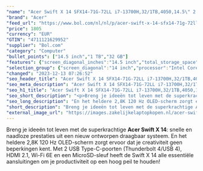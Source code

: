 ```yaml
---
"name": "Acer Swift X 14 SFX14-71G-72LL i7-13700H,32/1TB,4050,14.5\" 2.8K OLED"
"brand": "Acer"
"feed_url": "https://www.bol.com/nl/nl/p/acer-swift-x-14-sfx14-71g-72ll-i7-13700h-32-1tb-4050-14-5-2-8k-oled/9300000164835630"
"price": 1805
"currency": "EUR"
"GTIN": "4711121629952"
"supplier": "Bol.com"
"category": "Computer"
"bullet_points": ["14.5 inch","1 TB","32 GB"]
"features": {"screen_diagonal_inches":"14.5 inch","total_storage_space":"1 TB","memory_size":"32 GB"}
"selection_group": {"screen_diagonal":"14 inch","processor":"Intel Core i7","changed_price_past_3_days":false,"product_family":"Swift"}
"changed": "2023-12-13 07:26:52"
"seo_header_title": "Acer Swift X 14 SFX14-71G-72LL i7-13700H,32/1TB,4050,14.5\" 2.8K OLED"
"seo_meta_description": "Acer Swift X 14 SFX14-71G-72LL i7-13700H,32/1TB,4050,14.5\" 2.8K OLED"
"seo_h1_title": "Acer Swift X 14 SFX14-71G-72LL i7-13700H,32/1TB,4050,14.5\" 2.8K OLED"
"seo_short_description": "<p>Breng je ideeën tot leven met de superkrachtige <strong>Acer Swift X 14</strong>: snelle en naadloze prestaties uit een nieuw ontworpen draagbaar systeem."
"seo_long_description": "En het heldere 2,8K 120 Hz OLED-scherm zorgt ervoor dat je creativiteit geen beperkingen kent. Met 2 USB Type-C-poorten (Thunderbolt 4/USB 4), HDMI 2. 1, Wi-Fi 6E en een MicroSD-sleuf heeft de Swift X 14 alle essentiële aansluitingen om je productiviteit op een hoog peil te houden!</p>"
"short_description": "Breng je ideeën tot leven met de superkrachtige Acer Swift X 14: snelle en naadloze prestaties uit een nieuw ontworpen draagbaar systeem. En het heldere 2,8K 120 Hz OLED-scherm zorgt ervoor dat je creativiteit geen beperkingen kent. Met 2 USB Type-C-poorten (Thunderbolt 4/USB 4), HDMI 2.1, Wi-Fi 6E en een MicroSD-sleuf heeft de Swift X 14 alle essentiële aansluitingen om je productiviteit op een hoog peil te houden!"
"external_image_url": "https://images.zakelijkelaptopkopen.nl/acer-swift-x-14-sfx14-71g-72ll-i7-13700h-32-1tb-4050-14-5-2-8k-oled.webp"
---
```


<p>Breng je ideeën tot leven met de superkrachtige <strong>Acer Swift X 14</strong>: snelle en naadloze prestaties uit een nieuw ontworpen draagbaar systeem. En het heldere 2,8K 120 Hz OLED-scherm zorgt ervoor dat je creativiteit geen beperkingen kent. Met 2 USB Type-C-poorten (Thunderbolt 4/USB 4), HDMI 2.1, Wi-Fi 6E en een MicroSD-sleuf heeft de Swift X 14 alle essentiële aansluitingen om je productiviteit op een hoog peil te houden!</p>